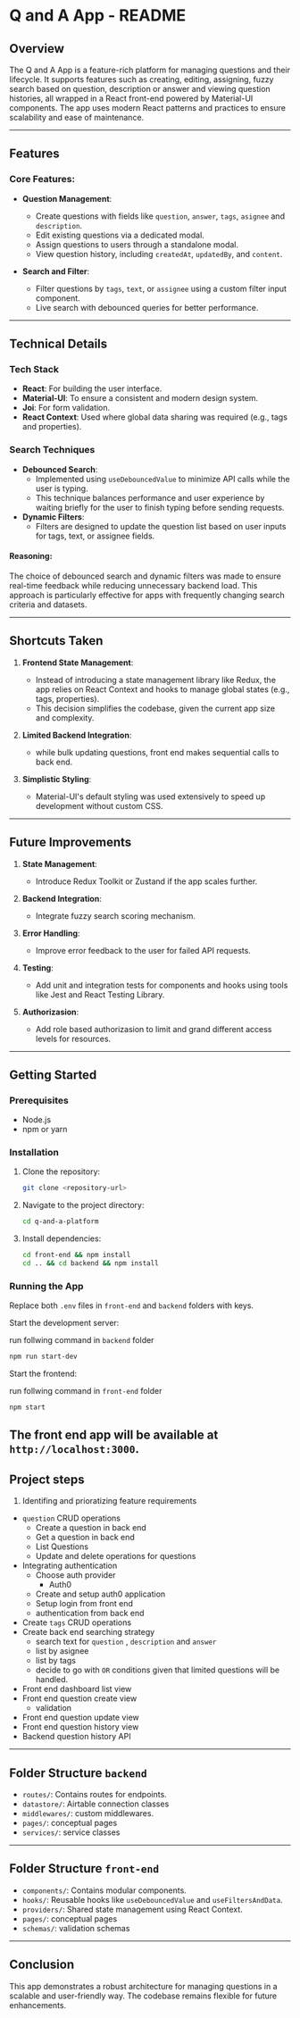 # Q and A App - README

## Overview
The Q and A App is a feature-rich platform for managing questions and their lifecycle. It supports features such as creating, editing, assigning, fuzzy search based on question, description or answer and viewing question histories, all wrapped in a React front-end powered by Material-UI components. The app uses modern React patterns and practices to ensure scalability and ease of maintenance.

---

## Features

### Core Features:
- **Question Management**:
  - Create questions with fields like `question`, `answer`, `tags`, `asignee` and `description`.
  - Edit existing questions via a dedicated modal.
  - Assign questions to users through a standalone modal.
  - View question history, including `createdAt`, `updatedBy`, and `content`.

- **Search and Filter**:
  - Filter questions by `tags`, `text`, or `assignee` using a custom filter input component.
  - Live search with debounced queries for better performance.


---

## Technical Details

### Tech Stack
- **React**: For building the user interface.
- **Material-UI**: To ensure a consistent and modern design system.
- **Joi**: For form validation.
- **React Context**: Used where global data sharing was required (e.g., tags and properties).


### Search Techniques
- **Debounced Search**:
  - Implemented using `useDebouncedValue` to minimize API calls while the user is typing.
  - This technique balances performance and user experience by waiting briefly for the user to finish typing before sending requests.
- **Dynamic Filters**:
  - Filters are designed to update the question list based on user inputs for tags, text, or assignee fields.

#### Reasoning:
The choice of debounced search and dynamic filters was made to ensure real-time feedback while reducing unnecessary backend load. This approach is particularly effective for apps with frequently changing search criteria and datasets.

---

## Shortcuts Taken
1. **Frontend State Management**:
   - Instead of introducing a state management library like Redux, the app relies on React Context and hooks to manage global states (e.g., tags, properties).
   - This decision simplifies the codebase, given the current app size and complexity.

2. **Limited Backend Integration**:
   - while bulk updating questions, front end makes sequential calls to back end.

3. **Simplistic Styling**:
   - Material-UI's default styling was used extensively to speed up development without custom CSS.

---

## Future Improvements
1. **State Management**:
   - Introduce Redux Toolkit or Zustand if the app scales further.

2. **Backend Integration**:
   - Integrate fuzzy search scoring mechanism.

3. **Error Handling**:
   - Improve error feedback to the user for failed API requests.

4. **Testing**:
   - Add unit and integration tests for components and hooks using tools like Jest and React Testing Library.

5. **Authorizasion**:
   - Add role based authorizasion to limit and grand different access levels for resources.

---

## Getting Started

### Prerequisites
- Node.js
- npm or yarn

### Installation
1. Clone the repository:
   ```bash
   git clone <repository-url>
   ```
2. Navigate to the project directory:
   ```bash
   cd q-and-a-platform
   ```
3. Install dependencies:
   ```bash
   cd front-end && npm install  
   cd .. && cd backend && npm install
   ```

### Running the App

Replace both `.env` files in `front-end` and `backend` folders with keys. 

Start the development server:

run follwing command in `backend` folder
```bash
npm run start-dev
```

Start the frontend:

run follwing command in `front-end` folder
```bash
npm start
```

The front end app will be available at `http://localhost:3000`.
---

## Project steps

1. Identifing and prioratizing feature requirements
 - `question` CRUD operations
    - Create a question in back end
    - Get a question in back end
    - List Questions
    - Update and delete operations for questions
- Integrating authentication 
    - Choose auth provider
        - Auth0
    - Create and setup auth0 application
    - Setup login from front end
    - authentication from back end
- Create `tags` CRUD operations
- Create back end searching strategy
    - search text for `question` , `description` and `answer`
    - list by asignee
    - list by tags
    - decide to go with `OR` conditions given that limited questions will be handled.
- Front end dashboard list view
- Front end question create view
    - validation
- Front end question update view
- Front end question history view
- Backend question history API

---

## Folder Structure `backend`
- `routes/`: Contains routes for endpoints.
- `datastore/`: Airtable connection classes
- `middlewares/`: custom middlewares.
- `pages/`: conceptual pages
- `services/`: service classes 

---

## Folder Structure `front-end`
- `components/`: Contains modular components.
- `hooks/`: Reusable hooks like `useDebouncedValue` and `useFiltersAndData`.
- `providers/`: Shared state management using React Context.
- `pages/`: conceptual pages
- `schemas/`: validation schemas

---

## Conclusion
This app demonstrates a robust architecture for managing questions in a scalable and user-friendly way. The codebase remains flexible for future enhancements.

